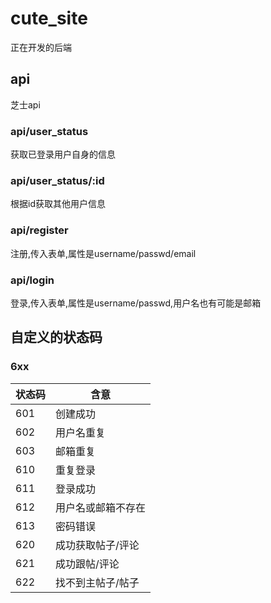 # cute_site

正在开发的后端

## api

芝士api

### api/user_status

获取已登录用户自身的信息

### api/user_status/:id

根据id获取其他用户信息

### api/register

注册,传入表单,属性是username/passwd/email

### api/login

登录,传入表单,属性是username/passwd,用户名也有可能是邮箱

## 自定义的状态码

### 6xx

|状态码|含意|
|---|---|
|601|创建成功|
|602|用户名重复|
|603|邮箱重复|
|610|重复登录|
|611|登录成功|
|612|用户名或邮箱不存在|
|613|密码错误|
|620|成功获取帖子/评论|
|621|成功跟帖/评论|
|622|找不到主帖子/帖子|
